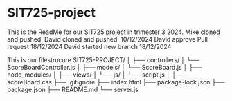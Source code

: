 # SIT725-project

This is the ReadMe for our SIT725 project in trimester 3 2024.
Mike cloned and pushed.
David cloned and pushed. 10/12/2024
David approve Pull request 18/12/2024
David started new branch 18/12/2024

This is our filestrucure
SIT725-PROJECT/
│
├── controllers/
│   └── ScoreBoardController.js
│
├── models/
│   └── ScoreBoard.js
│
├── node_modules/
│
├── views/
│   └── js/
│       └── script.js
│
├── scoreBoard.css
├── .gitignore
├── index.html
├── package-lock.json
├── package.json
├── README.md
└── server.js